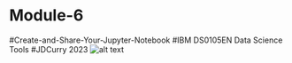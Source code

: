 # Module-6
#Create-and-Share-Your-Jupyter-Notebook
#IBM DS0105EN Data Science Tools
#JDCurry 2023
![alt text](https://imgur.com/q6BKIWz)
